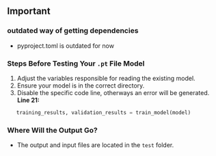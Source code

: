 ## Important
### outdated way of getting dependencies
- pyproject.toml is outdated for now
### Steps Before Testing Your `.pt` File Model
1. Adjust the variables responsible for reading the existing model.
2. Ensure your model is in the correct directory.
3. Disable the specific code line, otherways an error will be generated.
<br>**Line 21:**  
```python
   training_results, validation_results = train_model(model)
```
### Where Will the Output Go?
- The output and input files are located in the `test` folder.
